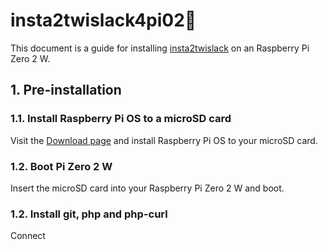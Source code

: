 # insta2twislack4pi02🐢
This document is a guide for installing [insta2twislack](https://github.com/tmatsumor/insta2twislack) on an Raspberry Pi Zero 2 W.

## 1. Pre-installation

### 1.1. Install Raspberry Pi OS to a microSD card 
Visit the [Download page](https://www.raspberrypi.com/software/) and install Raspberry Pi OS to your microSD card. 

### 1.2. Boot Pi Zero 2 W
Insert the microSD card into your Raspberry Pi Zero 2 W and boot.

### 1.2. Install git, php and php-curl
Connect 


